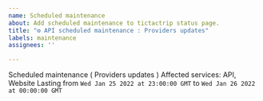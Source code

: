 ```yaml
---
name: Scheduled maintenance
about: Add scheduled maintenance to tictactrip status page.
title: "⚙️ API scheduled maintenance : Providers updates"
labels: maintenance
assignees: ''

---
```


Scheduled maintenance ( Providers updates )
Affected services: API, Website
Lasting from `Wed Jan 25 2022 at 23:00:00 GMT` to `Wed Jan 26 2022 at 00:00:00 GMT`

<!--
start: 2022-12-20T17:00:00+00:00
end: 2022-12-20T18:00:00+00:00
expectedDown: API, Website
-->
